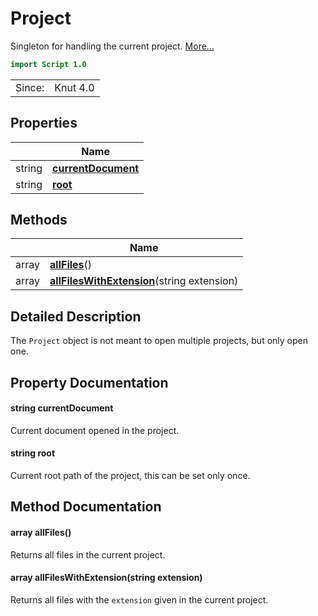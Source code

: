 # Project

Singleton for handling the current project. [More...](#detailed-description)

```qml
import Script 1.0
```

<table>
<tr><td>Since:</td><td>Knut 4.0</td></tr>
</table>

## Properties

| | Name |
|-|-|
|string|**[currentDocument](#currentDocument)**|
|string|**[root](#root)**|

## Methods

| | Name |
|-|-|
|array<string> |**[allFiles](#allFiles)**()|
|array<string> |**[allFilesWithExtension](#allFilesWithExtension)**(string extension)|

## Detailed Description

The `Project` object is not meant to open multiple projects, but only open one.

## Property Documentation

#### <a name="currentDocument"></a>string **currentDocument**

Current document opened in the project.

#### <a name="root"></a>string **root**

Current root path of the project, this can be set only once.

## Method Documentation

#### <a name="allFiles"></a>array<string> **allFiles**()

Returns all files in the current project.

#### <a name="allFilesWithExtension"></a>array<string> **allFilesWithExtension**(string extension)

Returns all files with the `extension` given in the current project.
